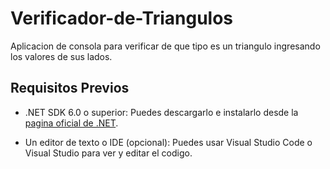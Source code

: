 # Verificador-de-Triangulos

Aplicacion de consola para verificar de que tipo es un triangulo ingresando los valores de sus lados.

## Requisitos Previos

- .NET SDK 6.0 o superior: Puedes descargarlo e instalarlo desde la [pagina oficial de .NET](https://dotnet.microsoft.com/download/dotnet/6.0).

- Un editor de texto o IDE (opcional): Puedes usar Visual Studio Code o Visual Studio para ver y editar el codigo.
